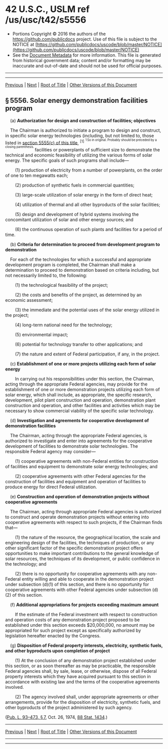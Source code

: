 ---
---

# 42 U.S.C., USLM ref /us/usc/t42/s5556

* Portions Copyright © 2016 the authors of the https://github.com/publicdocs project.
  Use of this file is subject to the NOTICE at [https://github.com/publicdocs/uscode/blob/master/NOTICE](https://github.com/publicdocs/uscode/blob/master/NOTICE)
* See the [Document Metadata](././../../../../..//README.md) for more information.
  This file is generated from historical government data; content and/or formatting may be inaccurate and out-of-date and should not be used for official purposes.

----------
----------

[Previous](./../../../../..//us/usc/t42/ch71/schII/m__us_usc_t42_s5555.md) | [Next](./../../../../..//us/usc/t42/ch71/schII/m__us_usc_t42_s5556a.md) | [Root of Title](./../../../../../) | [Other Versions of this Document](https://publicdocs.github.io/go/links?ns=uslm&ref=%2Fus%2Fusc%2Ft42%2Fs5556)

## § 5556. Solar energy demonstration facilities program

    (a) __Authorization for design and construction of facilities; objectives__ 

    The Chairman is authorized to initiate a program to design and construct, in specific solar energy technologies (including, but not limited to, those listed in [section 5555(c) of this title][/us/usc/t42/s5555/c], <sup>\[1\]</sup>  <sup><sup> 1 So in original. Probably should be preceded by a closing parenthesis. </sup></sup>  facilities or powerplants of sufficient size to demonstrate the technical and economic feasibility of utilizing the various forms of solar energy. The specific goals of such programs shall include—

        (1) production of electricity from a number of powerplants, on the order of one to ten megawatts each;

        (2) production of synthetic fuels in commercial quantities;

        (3) large-scale utilization of solar energy in the form of direct heat;

        (4) utilization of thermal and all other byproducts of the solar facilities;

        (5) design and development of hybrid systems involving the concomitant utilization of solar and other energy sources; and

        (6) the continuous operation of such plants and facilities for a period of time.

    (b) __Criteria for determination to proceed from development program to demonstration__ 

    For each of the technologies for which a successful and appropriate development program is completed, the Chairman shall make a determination to proceed to demonstration based on criteria including, but not necessarily limited to, the following:

        (1) the technological feasibility of the project;

        (2) the costs and benefits of the project, as determined by an economic assessment;

        (3) the immediate and the potential uses of the solar energy utilized in the project;

        (4) long-term national need for the technology;

        (5) environmental impact;

        (6) potential for technology transfer to other applications; and

        (7) the nature and extent of Federal participation, if any, in the project.

    (c) __Establishment of one or more projects utilizing each form of solar energy__ 

        In carrying out his responsibilities under this section, the Chairman, acting through the appropriate Federal agencies, may provide for the establishment of one or more demonstration projects utilizing each form of solar energy, which shall include, as appropriate, the specific research, development, pilot plant construction and operation, demonstration plant construction and operation, and other facilities and activities which may be necessary to show commercial viability of the specific solar technology.

    (d) __Investigation and agreements for cooperative development of demonstration facilities__ 

    The Chairman, acting through the appropriate Federal agencies, is authorized to investigate and enter into agreements for the cooperative development of facilities to demonstrate solar technologies. The responsible Federal agency may consider—

        (1) cooperative agreements with non-Federal entities for construction of facilities and equipment to demonstrate solar energy technologies; and

        (2) cooperative agreements with other Federal agencies for the construction of facilities and equipment and operation of facilities to produce energy for direct Federal utilization.

    (e) __Construction and operation of demonstration projects without cooperative agreements__ 

    The Chairman, acting through appropriate Federal agencies is authorized to construct and operate demonstration projects without entering into cooperative agreements with respect to such projects, if the Chairman finds that—

        (1) the nature of the resource, the geographical location, the scale and engineering design of the facilities, the techniques of production, or any other significant factor of the specific demonstration project offers opportunities to make important contributions to the general knowledge of solar resources, the techniques of its development, or public confidence in the technology; and

        (2) there is no opportunity for cooperative agreements with any non-Federal entity willing and able to cooperate in the demonstration project under subsection (d)(1) of this section, and there is no opportunity for cooperative agreements with other Federal agencies under subsection (d)(2) of this section.

    (f) __Additional appropriations for projects exceeding maximum amount__ 

        If the estimate of the Federal investment with respect to construction and operation costs of any demonstration project proposed to be established under this section exceeds $20,000,000, no amount may be appropriated for such project except as specifically authorized by legislation hereafter enacted by the Congress.

    (g) __Disposition of Federal property interests, electricity, synthetic fuels, and other byproducts upon completion of project__ 

        (1) At the conclusion of any demonstration project established under this section, or as soon thereafter as may be practicable, the responsible Federal agencies shall, by sale, lease, or otherwise, dispose of all Federal property interests which they have acquired pursuant to this section in accordance with existing law and the terms of the cooperative agreements involved.

        (2) The agency involved shall, under appropriate agreements or other arrangements, provide for the disposition of electricity, synthetic fuels, and other byproducts of the project administered by such agency.

([Pub. L. 93–473, § 7][/us/pl/93/473/s7], Oct. 26, 1974, [88 Stat. 1434][/us/stat/88/1434].)

----------

[Previous](./../../../../..//us/usc/t42/ch71/schII/m__us_usc_t42_s5555.md) | [Next](./../../../../..//us/usc/t42/ch71/schII/m__us_usc_t42_s5556a.md) | [Root of Title](./../../../../../) | [Other Versions of this Document](https://publicdocs.github.io/go/links?ns=uslm&ref=%2Fus%2Fusc%2Ft42%2Fs5556)

----------
----------

[/us/usc/t42/s5555/c]: https://publicdocs.github.io/go/links?ns=uslm&ref=%2Fus%2Fusc%2Ft42%2Fs5555%2Fc
[/us/pl/93/473/s7]: https://publicdocs.github.io/go/links?ns=uslm&ref=%2Fus%2Fpl%2F93%2F473%2Fs7
[/us/stat/88/1434]: https://publicdocs.github.io/go/links?ns=uslm&ref=%2Fus%2Fstat%2F88%2F1434


